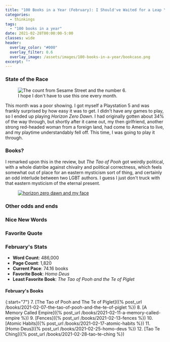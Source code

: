 ```yaml
---
title: "100 Books in a Year (February): I Should've Waited for a Leap Year"
categories:
  - thinkings
tags:
  - "100 books in a year"
date: 2021-02-28T00:00:00-5:00
classes: wide
header:
  overlay_color: "#000"
  overlay_filter: 0.6
  overlay_image: /assets/images/100-books-in-a-year/bookcase.png
excerpt: ""
---
```


### State of the Race
<figure style="width: 450px; border-radius=: 10px;" class="align-right">
  <img src="{{ site.url }}{{ site.baseurl }}/assets/images/100-books-in-a-year/count-6.jpg" alt="The count from Sesame Street and the number 6.">
  <figcaption>I hope I don't have to use this one every month.</figcaption>
</figure>

This month was a poor showing. I got myself a Playstation 5 and was frankly surprised by how easy it was to get. I didn't have any games to play, so I ended up playing *Horizon Zero Dawn*. I had originally gotten about 34% of the way through, but shortly after it came out, my then girlfriend, another strong red-headed woman from a foreign land, had come to America to live, and my playtime understandably fell off. This time, I was going to play it through.

### Books?
I remarked upon this in the review, but *The Tao of Pooh* got weirdly political, with a whole diatribe against chivalry and political correctness, which feels somewhat out of place for an eastern mysticism sort of thing, and certainly an odd interlude between two LGBT authors. I guess I just don't truck with that eastern mysticism of the eternal present.

<figure style="width: 450px; border-radius=: 10px;" class="align-left">
  <a href="{{ site.url }}{{ site.baseurl }}/assets/images/100-books-in-a-year/horizon.png">
    <img src="{{ site.url }}{{ site.baseurl }}/assets/images/100-books-in-a-year/horizon.png" alt="horizon zero dawn and my face">
  </a>
</figure>

### Other odds and ends
### Nice New Words
### Favorite Quote
### February's Stats

- **Word Count**: 486,000
- **Page Count**: 1,820
- **Current Pace**: 74.16 books
- **Favorite Book**: *Homo Deus*
- **Least Favorite Book**: *The Tao of Pooh and the Te of Piglet*

#### February's Books

{:start="7"}
7. [The Tao of Pooh and The Te of Piglet]({% post_url /books/2021-02-07-the-tao-of-pooh-and-the-te-of-piglet %})
8. [A Memory Called Empire]({% post_url /books/2021-02-11-a-memory-called-empire %})
9. [Fences]({% post_url /books/2021-02-13-fences %})
10. [Atomic Habits]({% post_url /books/2021-02-17-atomic-habits %})
11. [Homo Deus]({% post_url /books/2021-02-25-homo-deus %})
12. [Tao Te Ching]({% post_url /books/2021-02-28-tao-te-ching %})